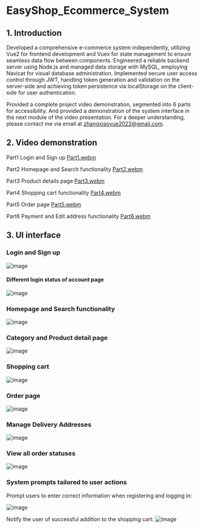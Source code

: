 # EasyShop_Ecommerce_System

## 1. Introduction
Developed a comprehensive e-commerce system independently, utilizing Vue2 for frontend development and Vuex for state management to ensure seamless data flow between components. Engineered a reliable backend server using Node.js and managed data storage with MySQL, employing Navicat for visual database administration. Implemented secure user access control through JWT, handling token generation and validation on the server-side and achieving token persistence via localStorage on the client-side for user authentication.

Provided a complete project video demonstration, segmented into 6 parts for accessibility. And provided a demonstration of the system interface in the next module of the video presentation. For a deeper understanding, please contact me via email at zhangxiaoyue2022@gmail.com.

## 2. Video demonstration
Part1 Login and Sign up 
[Part1.webm](https://github.com/XiaoyueZhanginNCL/EasyShop_Ecommerce_System/assets/130643755/ad5f03a1-32d9-457a-81a5-2ba3154235f5)

Part2 Homepage and Search functionality
[Part2.webm](https://github.com/XiaoyueZhanginNCL/EasyShop_Ecommerce_System/assets/130643755/94b0412c-4f5f-4157-b3ae-cbb5e9f22385)

Part3 Product details page
[Part3.webm](https://github.com/XiaoyueZhanginNCL/EasyShop_Ecommerce_System/assets/130643755/675b25f5-f73b-4a2e-b053-3750ac07fe1c)

Part4 Shopping cart functionality
[Part4.webm](https://github.com/XiaoyueZhanginNCL/EasyShop_Ecommerce_System/assets/130643755/994279ca-f6f0-47d4-8737-4aed2a79d621)

Part5 Order page
[Part5.webm](https://github.com/XiaoyueZhanginNCL/EasyShop_Ecommerce_System/assets/130643755/dfe5b1be-3002-4dd9-af54-6d3e0eba9332)

Part6 Payment and Edit address functionality
[Part6.webm](https://github.com/XiaoyueZhanginNCL/EasyShop_Ecommerce_System/assets/130643755/d0e1f66b-7be7-4b3c-b6d3-1e3050d432de)

## 3. UI interface 

### Login and Sign up
![image](https://github.com/XiaoyueZhanginNCL/EasyShop_Ecommerce_System/assets/130643755/a841249d-edce-4840-b1ff-24447dababe4)

#### Different login status of account page
![image](https://github.com/XiaoyueZhanginNCL/EasyShop_Ecommerce_System/assets/130643755/0acffeb6-cdf7-41fc-bfb5-4bab764706fd)

### Homepage and Search functionality
![image](https://github.com/XiaoyueZhanginNCL/EasyShop_Ecommerce_System/assets/130643755/add5b4e9-fd80-47b5-a072-bf79374ab583)

### Category and Product detail page
![image](https://github.com/XiaoyueZhanginNCL/EasyShop_Ecommerce_System/assets/130643755/45bad4d7-6ef2-4b74-bbd1-c2c8334e5f61)

### Shopping cart
![image](https://github.com/XiaoyueZhanginNCL/EasyShop_Ecommerce_System/assets/130643755/938459f4-0ab9-4440-ac6b-12c91e1951ef)

### Order page
![image](https://github.com/XiaoyueZhanginNCL/EasyShop_Ecommerce_System/assets/130643755/83278083-3470-42fe-aadb-a26987fbbee7)

### Manage Delivery Addresses
![image](https://github.com/XiaoyueZhanginNCL/EasyShop_Ecommerce_System/assets/130643755/40f5a5bc-c28b-4372-913d-4b7c7a3f0b18)

### View all order statuses
![image](https://github.com/XiaoyueZhanginNCL/EasyShop_Ecommerce_System/assets/130643755/6fe604d8-1cdf-4a59-833c-6cea9992f62d)

### System prompts tailored to user actions

Prompt users to enter correct information when registering and logging in:

![image](https://github.com/XiaoyueZhanginNCL/EasyShop_Ecommerce_System/assets/130643755/ee1ee460-1ab3-4141-ac32-262921d09afa)

Notify the user of successful addition to the shopping cart:
![image](https://github.com/XiaoyueZhanginNCL/EasyShop_Ecommerce_System/assets/130643755/9e4dfd93-f42f-4801-a433-5f2aa2f63a41)



